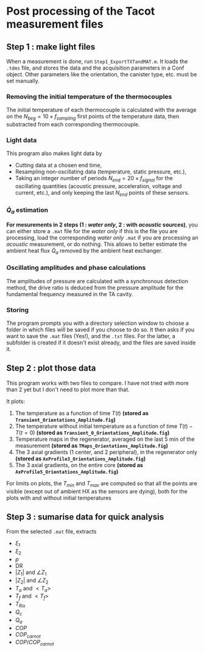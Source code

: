 # Post processing of the Tacot measurement files

## Step 1 : make light files

When a measurement is done, run `Step1_ExportTXTandMAT.m`. It loads the `.tdms` file, and stores the data and the acquisition parameters in a Conf object. Other parameters like the orientation, the canister type, etc. must be set manually.

### Removing the initial temperature of the thermocouples

The initial temperature of each thermocouple is calculated with the average on the $N_{beg} = 10 \times f_{sampling}$ first points of the temperature data, then substracted from each corresponding thermocouple.

### Light data

This program also makes light data by 

- Cutting data at a chosen end time,
- Resampling non-oscillating data (temperature, static pressure, etc.),
- Taking an integer number of periods $N_{end} = 20 \times f_{signal}$ for the oscillating quantities (acoustic pressure, acceleration, voltage and current, etc.), and only keeping the last $N_{end}$ points of these sensors.

### $\dot Q_a$ estimation

**For mesurements in 2 steps (1 : *water only*, 2 : with *acoustic* sources)**, you can either store a `.mat` file for the *water only* if this is the file you are processing, load the corresponding *water only* `.mat` if you are processing an *acoustic* measurement, or do nothing. This allows to better estimate the ambient heat flux $\dot Q_a$ removed by the ambient heat exchanger.

### Oscillating amplitudes and phase calculations

The amplitudes of pressure are calculated with a synchronous detection method, the drive ratio is deduced from the pressure amplitude for the fundamental frequency measured in the TA cavity.

### Storing

The program prompts you with a directory selection window to choose a folder in which files will be saved if you choose to do so. It then asks if you want to save the `.mat` files (Yes!), and the `.txt` files. For the latter, a subfolder is created if it doesn't exist already, and the files are saved inside it.


## Step 2 : plot those data

This program works with two files to compare. I have not tried with more than 2 yet but I don't need to plot more than that.

It plots:

1. The temperature as a function of time $T(t)$ **(stored as `Transient_Orientations_Amplitude.fig`)**
2. The temperature without initial temperature as a function of time $T(t) - T(t=0)$ **(stored as `Transient_0_Orientations_Amplitude.fig`)**
3. Temperature maps in the regenerator, averaged on the last 5 min of the measurement **(stored as `TMaps_Orientations_Amplitude.fig`)**
4. The 3 axial gradients (1 center, and 2 peripheral), in the regenerator only  **(stored as `AxProfile3_Orientations_Amplitude.fig`)**
5. The 3 axial gradients, on the entire core **(stored as `AxProfile5_Orientations_Amplitude.fig`)**

For limits on plots, the $T_{min}$ and $T_{max}$ are computed so that all the points are visible (except out of ambient HX as the sensors are dying), both for the plots with and without initial temperatures


## Step 3 : sumarise data for quick analysis

From the selected `.mat` file, extracts 

- $\xi_1$
- $\xi_2$
- $p$
- DR
- $|Z_1|$ and $\angle Z_1$
- $|Z_2|$ and $\angle Z_2$
- $T_a$ and $<T_a>$
- $T_f$ and $<T_f>$
- $T_{Rix}$
- $Q_c$
- $Q_a$
- $COP$
- $COP_{carnot}$
- $COP/COP_{carnot}$
